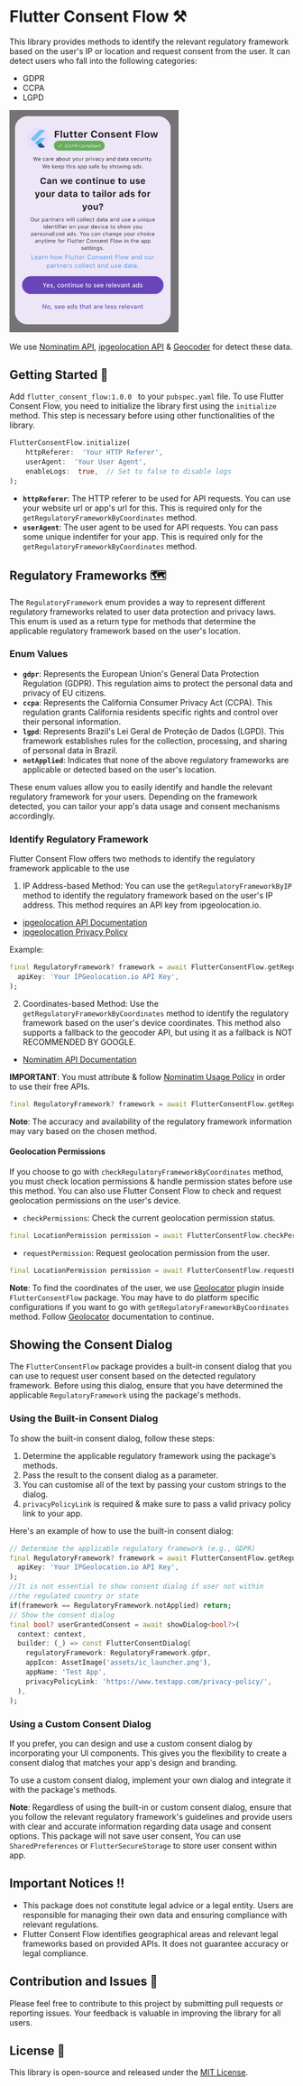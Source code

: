 
# Flutter Consent Flow ⚒
This library provides methods to identify the relevant regulatory framework based on the user's IP or location and request consent from the user. It can detect users who fall into the following categories:
- GDPR
- CCPA
- LGPD

<img  src="https://github.com/DewminaUdayashan/flutter_consent_flow/blob/main/screenshots/2.png?raw=true"  alt="FlutterConsentFlow"  width="300"/>

We use [Nominatim API](https://nominatim.org/release-docs/latest/api/Overview/),  [ipgeolocation API](https://ipgeolocation.io) & [Geocoder](https://pub.dev/packages/flutter_geocoder) for detect these data.

## Getting Started 🚀
Add `flutter_consent_flow:1.0.0 ` to your `pubspec.yaml` file.
To use Flutter Consent Flow, you need to initialize the library first using the `initialize` method. This step is necessary before using other functionalities of the library.
```dart
FlutterConsentFlow.initialize(
	httpReferer:  'Your HTTP Referer',
	userAgent:  'Your User Agent',
	enableLogs:  true,  // Set to false to disable logs
);
```
- **`httpReferer`**: The HTTP referer to be used for API requests. You can use your website url or app's url for this. This is required only for the `getRegulatoryFrameworkByCoordinates` method.
- **`userAgent`**: The user agent to be used for API requests. You can pass some unique indentifer for your app. This is required only for the `getRegulatoryFrameworkByCoordinates` method.

## Regulatory Frameworks 🗺️

The `RegulatoryFramework` enum provides a way to represent different regulatory frameworks related to user data protection and privacy laws. This enum is used as a return type for methods that determine the applicable regulatory framework based on the user's location.

### Enum Values  
- **`gdpr`**: Represents the European Union's General Data Protection Regulation (GDPR). This regulation aims to protect the personal data and privacy of EU citizens.
- **`ccpa`**: Represents the California Consumer Privacy Act (CCPA). This regulation grants California residents specific rights and control over their personal information. 
- **`lgpd`**: Represents Brazil's Lei Geral de Proteção de Dados (LGPD). This framework establishes rules for the collection, processing, and sharing of personal data in Brazil.
- **`notApplied`**: Indicates that none of the above regulatory frameworks are applicable or detected based on the user's location. 

These enum values allow you to easily identify and handle the relevant regulatory framework for your users. Depending on the framework detected, you can tailor your app's data usage and consent mechanisms accordingly.

### Identify Regulatory Framework
Flutter Consent Flow offers two methods to identify the regulatory framework applicable to the use

  1. IP Address-based Method: You can use the `getRegulatoryFrameworkByIP` method to identify the regulatory framework based on the user's IP address. This method requires an API key from ipgeolocation.io.
- [ipgeolocation API Documentation](https://ipgeolocation.io/documentation.html)
- [ipgeolocation Privacy Policy](https://ipgeolocation.io/privacy.html)

Example:
```dart
final RegulatoryFramework? framework = await FlutterConsentFlow.getRegulatoryFrameworkByIP(
  apiKey: 'Your IPGeolocation.io API Key',
);
```
  
2. Coordinates-based Method: Use the `getRegulatoryFrameworkByCoordinates` method to identify the regulatory framework based on the user's device coordinates. This method also supports a fallback to the geocoder API, but using it as a fallback is NOT RECOMMENDED BY GOOGLE.
- [Nominatim API Documentation](https://nominatim.org/release-docs/latest/api/Overview/)

**IMPORTANT**:  You must attribute & follow [Nominatim Usage Policy](https://operations.osmfoundation.org/policies/nominatim/) in order to use their free APIs.

```dart
final RegulatoryFramework? framework = await FlutterConsentFlow.getRegulatoryFrameworkByCoordinates();
```

**Note**: The accuracy and availability of the regulatory framework information may vary based on the chosen method.

  
#### Geolocation Permissions
If you choose to go with `checkRegulatoryFrameworkByCoordinates` method, you must check location permissions & handle permission states before use this method.
You can also use Flutter Consent Flow to check and request geolocation permissions on the user's device.

- `checkPermissions`: Check the current geolocation permission status.

```dart
final LocationPermission permission = await FlutterConsentFlow.checkPermissions();
```

- `requestPermission`: Request geolocation permission from the user.
```dart
final LocationPermission permission = await FlutterConsentFlow.requestPermission();
```

**Note**: To find the coordinates of the user, we use [Geolocator](https://pub.dev/packages/geolocator) plugin inside `FlutterConsentFlow` package. You may have to do platform specific configurations if you want to go with `getRegulatoryFrameworkByCoordinates` method. Follow [Geolocator](https://pub.dev/packages/geolocator) documentation to continue. 


## Showing the Consent Dialog 

The `FlutterConsentFlow` package provides a built-in consent dialog that you can use to request user consent based on the detected regulatory framework. Before using this dialog, ensure that you have determined the applicable `RegulatoryFramework` using the package's methods.

### Using the Built-in Consent Dialog

To show the built-in consent dialog, follow these steps:

1. Determine the applicable regulatory framework using the package's methods.
2. Pass the result to the consent dialog as a parameter.
3. You can customise all of the text by passing your custom strings to the dialog.
4. `privacyPolicyLink` is required & make sure to pass a valid privacy policy link to your app.

Here's an example of how to use the built-in consent dialog:

```dart
// Determine the applicable regulatory framework (e.g., GDPR)
final RegulatoryFramework? framework = await FlutterConsentFlow.getRegulatoryFrameworkByIP(
  apiKey: 'Your IPGeolocation.io API Key',
);
//It is not essential to show consent dialog if user not within
//the regulated country or state
if(framework == RegulatoryFramework.notApplied) return;
// Show the consent dialog
final bool? userGrantedConsent = await showDialog<bool?>(
  context: context,
  builder: (_) => const FlutterConsentDialog(
    regulatoryFramework: RegulatoryFramework.gdpr,
    appIcon: AssetImage('assets/ic_launcher.png'),
    appName: 'Test App',
    privacyPolicyLink: 'https://www.testapp.com/privacy-policy/',
  ),
);
```
### Using a Custom Consent Dialog
If you prefer, you can design and use a custom consent dialog by incorporating your UI components. This gives you the flexibility to create a consent dialog that matches your app's design and branding.

To use a custom consent dialog, implement your own dialog and integrate it with the package's methods.

**Note**: Regardless of using the built-in or custom consent dialog, ensure that you follow the relevant regulatory framework's guidelines and provide users with clear and accurate information regarding data usage and consent options. This package will not save user consent, You can use `SharedPreferences` or `FlutterSecureStorage` to store user consent within app. 
  
## Important Notices ‼️
- This package does not constitute legal advice or a legal entity. Users are responsible for managing their own data and ensuring compliance with relevant regulations.
- Flutter Consent Flow identifies geographical areas and relevant legal frameworks based on provided APIs. It does not guarantee accuracy or legal compliance.

## Contribution and Issues 🤝
Please feel free to contribute to this project by submitting pull requests or reporting issues. Your feedback is valuable in improving the library for all users.

## License 🪪
This library is open-source and released under the [MIT License](https://github.com/DewminaUdayashan/flutter_consent_flow/blob/main/LICENSE).